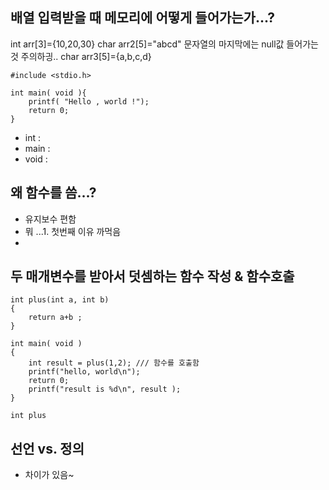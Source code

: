 ## 배열 입력받을 때 메모리에 어떻게 들어가는가...?

int arr[3]={10,20,30}
char arr2[5]="abcd"
문자열의 마지막에는 null값 들어가는 것 주의하긩..
char arr3[5]={a,b,c,d}

```
#include <stdio.h>

int main( void ){
    printf( "Hello , world !");
    return 0;
}
```
* int :
* main : 
* void : 

## 왜 함수를 씀...?

* 유지보수 편함
* 뭐 ...1. 첫번째 이유 까먹음
* 

## 두 매개변수를 받아서 덧셈하는 함수 작성  &  함수호출 

```
int plus(int a, int b)
{
    return a+b ;
}

int main( void )
{
    int result = plus(1,2); /// 함수를 호출함 
    printf("hello, world\n");
    return 0;
    printf("result is %d\n", result );
}

int plus

```
## 선언 vs. 정의 
* 차이가 있음~




